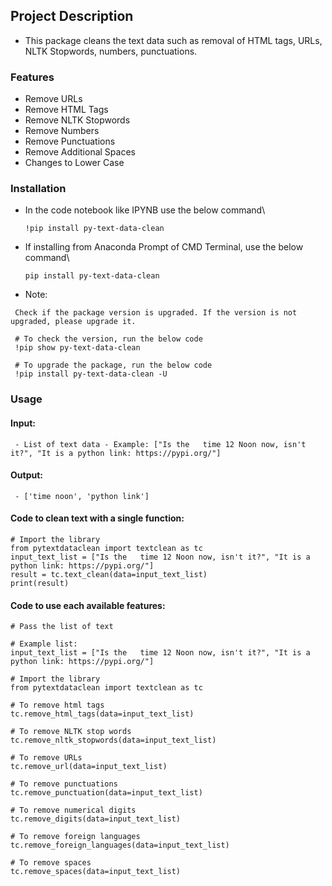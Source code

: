 ## Project Description

 - This package cleans the text data such as removal of HTML tags, URLs, NLTK Stopwords, numbers, punctuations.
 
### Features
 - Remove URLs
 - Remove HTML Tags
 - Remove NLTK Stopwords
 - Remove Numbers
 - Remove Punctuations
 - Remove Additional Spaces
 - Changes to Lower Case
 
### Installation
 - In the code notebook like IPYNB use the below command\
   ```
   !pip install py-text-data-clean
   ```
 
 
 - If installing from Anaconda Prompt of CMD Terminal, use the below command\
   ```
   pip install py-text-data-clean
   ```
   
 - Note:
  ```
   Check if the package version is upgraded. If the version is not upgraded, please upgrade it.

   # To check the version, run the below code
   !pip show py-text-data-clean

   # To upgrade the package, run the below code
   !pip install py-text-data-clean -U
   ```

### Usage

#### Input:
```
 - List of text data - Example: ["Is the   time 12 Noon now, isn't it?", "It is a python link: https://pypi.org/"]
 ```
 
#### Output:
```
 - ['time noon', 'python link']
 ```
 
#### Code to clean text with a single function:
 ```
 # Import the library
 from pytextdataclean import textclean as tc
 input_text_list = ["Is the   time 12 Noon now, isn't it?", "It is a python link: https://pypi.org/"]
 result = tc.text_clean(data=input_text_list)
 print(result)
 ```

 #### Code to use each available features:

 ```
 # Pass the list of text

 # Example list:
 input_text_list = ["Is the   time 12 Noon now, isn't it?", "It is a python link: https://pypi.org/"]

 # Import the library
 from pytextdataclean import textclean as tc

 # To remove html tags
 tc.remove_html_tags(data=input_text_list)

 # To remove NLTK stop words
 tc.remove_nltk_stopwords(data=input_text_list)

 # To remove URLs
 tc.remove_url(data=input_text_list)

 # To remove punctuations
 tc.remove_punctuation(data=input_text_list)

 # To remove numerical digits
 tc.remove_digits(data=input_text_list)

 # To remove foreign languages
 tc.remove_foreign_languages(data=input_text_list)

 # To remove spaces
 tc.remove_spaces(data=input_text_list)
 ```